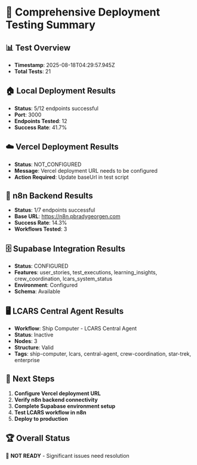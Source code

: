 # 🚀 Comprehensive Deployment Testing Summary

## 📊 Test Overview
- **Timestamp**: 2025-08-18T04:29:57.945Z
- **Total Tests**: 21

## 🏠 Local Deployment Results
- **Status**: 5/12 endpoints successful
- **Port**: 3000
- **Endpoints Tested**: 12
- **Success Rate**: 41.7%

## ☁️ Vercel Deployment Results
- **Status**: NOT_CONFIGURED
- **Message**: Vercel deployment URL needs to be configured
- **Action Required**: Update baseUrl in test script

## 🤖 n8n Backend Results
- **Status**: 1/7 endpoints successful
- **Base URL**: https://n8n.pbradygeorgen.com
- **Success Rate**: 14.3%
- **Workflows Tested**: 3

## 🗄️ Supabase Integration Results
- **Status**: CONFIGURED
- **Features**: user_stories, test_executions, learning_insights, crew_coordination, lcars_system_status
- **Environment**: Configured
- **Schema**: Available

## 🖥️ LCARS Central Agent Results
- **Workflow**: Ship Computer - LCARS Central Agent
- **Status**: Inactive
- **Nodes**: 3
- **Structure**: Valid
- **Tags**: ship-computer, lcars, central-agent, crew-coordination, star-trek, enterprise

## 🎯 Next Steps
1. **Configure Vercel deployment URL**
2. **Verify n8n backend connectivity**
3. **Complete Supabase environment setup**
4. **Test LCARS workflow in n8n**
5. **Deploy to production**

## 🏆 Overall Status
🔴 **NOT READY** - Significant issues need resolution
